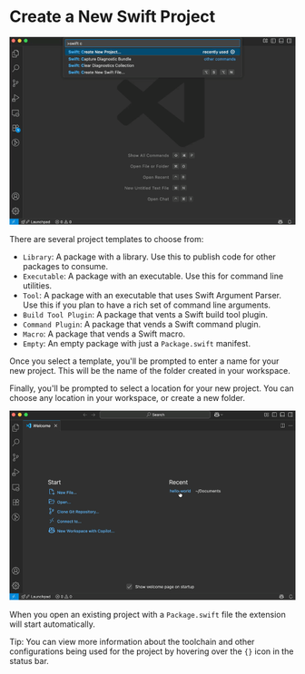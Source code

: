 # Create a New Swift Project
![Create new project](./images/createNewProject.gif)

There are several project templates to choose from:
- `Library`: A package with a library. Use this to publish code for other packages to consume.
- `Executable`: A package with an executable. Use this for command line utilities.
- `Tool`: A package with an executable that uses Swift Argument Parser. Use this if you plan to have a rich set of command line arguments.
- `Build Tool Plugin`: A package that vents a Swift build tool plugin.
- `Command Plugin`: A package that vends a Swift command plugin.
- `Macro`: A package that vends a Swift macro.
- `Empty`: An empty package with just a `Package.swift` manifest.

Once you select a template, you'll be prompted to enter a name for your new project. This will be the name of the folder created in your workspace.

Finally, you'll be prompted to select a location for your new project. You can choose any location in your workspace, or create a new folder.

![Open existing project](./images/openProject.gif)

When you open an existing project with a ``Package.swift`` file the extension will start automatically.

Tip: You can view more information about the toolchain and other configurations being used for the project by hovering over the `{}` icon in the status bar.